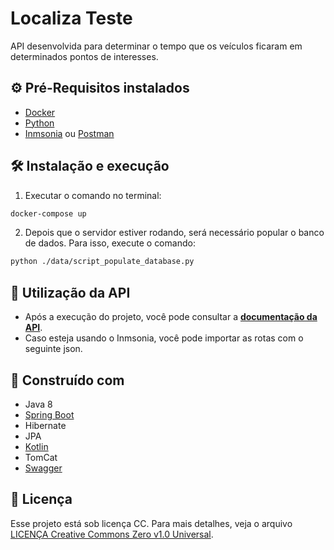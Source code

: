 # Localiza Teste

API desenvolvida para determinar o tempo que os veículos ficaram em determinados pontos de interesses.

## ⚙️ Pré-Requisitos instalados

- [Docker](https://www.docker.com/)
- [Python](https://www.python.org/)
- [Inmsonia](https://insomnia.rest/) ou [Postman](https://www.postman.com/)

## 🛠️ Instalação e execução

1. Executar o comando no terminal:
  ```sh
  docker-compose up
  ```
2. Depois que o servidor estiver rodando, será necessário popular o banco de dados.
   Para isso, execute o comando:
  ```sh
  python ./data/script_populate_database.py
  ```


## 🚀 Utilização da API
- Após a execução do projeto, você pode consultar a [**documentação da API**](http://localhost:8080/swagger-ui/index.html#/).
- Caso esteja usando o Inmsonia, você pode importar as rotas com o seguinte json.

## 💪 Construído com
- Java 8
- [Spring Boot](https://spring.io/projects/spring-boot)
- Hibernate
- JPA
- [Kotlin](https://kotlinlang.org/)
- TomCat
- [Swagger](https://swagger.io/specification/)

## 📜 Licença

Esse projeto está sob licença CC.
Para mais detalhes, veja o arquivo [LICENÇA Creative Commons Zero v1.0 Universal](https://choosealicense.com/licenses/cc0-1.0/).<br>
